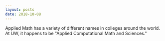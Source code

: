 ```yaml
---
layout: posts
date: 2018-10-08
---
```


Applied Math has a variety of different names in colleges around the world. At UW, it happens to be "Applied Computational Math and Sciences."
